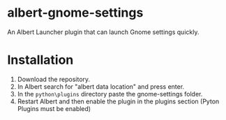 # albert-gnome-settings
An Albert Launcher plugin that can launch Gnome settings quickly.

# Installation
1. Download the repository. 
2. In Albert search for "albert data location" and press enter.
3. In the `python\plugins` directory paste the gnome-settings folder.
4. Restart Albert and then enable the plugin in the plugins section (Pyton Plugins must be enabled)
